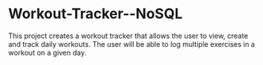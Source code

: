 # Workout-Tracker--NoSQL
This project creates a workout  tracker that allows the user to view, create and track daily workouts. The user will be able to log multiple exercises in a workout on a given day.
